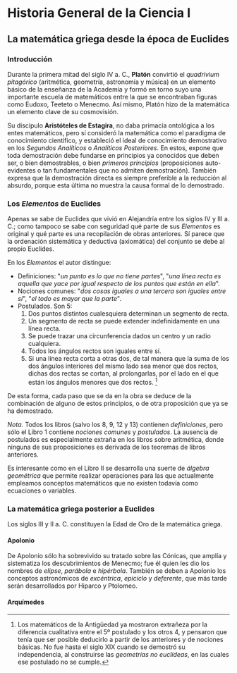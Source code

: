 # Historia General de la Ciencia I
## La matemática griega desde la época de Euclides
### Introducción
Durante la primera mitad del siglo IV a. C., **Platón** convirtió el *quadrivium pitagórico* (aritmética, geometría, astronomía y música) en un elemento básico de la enseñanza de la Academia y formó en torno suyo una importante escuela de matemáticos entre la que se encontraban figuras como Eudoxo, Teeteto o Menecmo. Así mismo, Platón hizo de la matemática un elemento clave de su cosmovisión.

Su discípulo **Aristóteles de Estagira**, no daba primacía ontológica a los entes matemáticos, pero sí consideró la matemática como el paradigma de conocimiento científico, y estableció el ideal de conocimiento demostrativo en los *Segundos Analíticos* o *Analíticos Posteriores*. En estos, expone que toda demostración debe fundarse en principios ya conocidos que deben ser, o bien demostrables, o bien *primeros principios* (proposiciones auto-evidentes o tan fundamentales que no admiten demostración). También expresa que la demostración directa es siempre preferible a la reducción al absurdo, porque esta última no muestra la causa formal de lo demostrado.

### Los *Elementos* de Euclides
Apenas se sabe de Euclides que vivió en Alejandría entre los siglos IV y III a. C.; como tampoco se sabe con seguridad qué parte de sus *Elementos* es original y qué parte es una recopilación de obras anteriores. Sí parece que la ordenación sistemática y deductiva (axiomática) del conjunto se debe al propio Euclides. 

En los *Elementos* el autor distingue:
* Definiciones: "_un punto es lo que no tiene partes_", "_una línea recta es aquella que yace por igual respecto de los puntos que están en ella_".
* Nociones comunes: "_dos cosas iguales a una tercera son iguales entre sí_", "_el todo es mayor que la parte_".
* Postulados. Son 5:
  1. Dos puntos distintos cualesquiera determinan un segmento de recta.
  2. Un segmento de recta se puede extender indefinidamente en una línea recta.
  3. Se puede trazar una circunferencia dados un centro y un radio cualquiera.
  4. Todos los ángulos rectos son iguales entre sí.
  5. Si una línea recta corta a otras dos, de tal manera que la suma de los dos ángulos interiores del mismo lado sea menor que dos rectos, dichas dos rectas se cortan, al prolongarlas, por el lado en el que están los ángulos menores que dos rectos. [^1]

De esta forma, cada paso que se da en la obra se deduce de la combinación de alguno de estos principios, o de otra proposición que ya se ha demostrado.

*Nota.* Todos los libros (salvo los 8, 9, 12 y 13) contienen *definiciones*, pero sólo el Libro 1 contiene *nociones comunes* y *postulados*. La ausencia de postulados es especialmente extraña en los libros sobre aritmética, donde ninguna de sus proposiciones es derivada de los teoremas de libros anteriores.

Es interesante como en el Libro II se desarrolla una suerte de _álgebra geométrica_ que permite realizar operaciones para las que actualmente empleamos conceptos matemáticos que no existen todavía como ecuaciones o variables.

[^1]: Los matemáticos de la Antigüedad ya mostraron extrañeza por la diferencia cualitativa entre el 5º postulado y los otros 4, y pensaron que tenía que ser posible deducirlo a partir de los anteriores y de nociones básicas. No fue hasta el siglo XIX cuando se demostró su independencia, al construirse las *geometrías no euclídeas*, en las cuales ese postulado no se cumple.

### La matemática griega posterior a Euclides
Los siglos III y II a. C. constituyen la Edad de Oro de la matemática griega.

#### Apolonio
De Apolonio sólo ha sobrevivido su tratado sobre las Cónicas, que amplía y sistematiza los descubrimientos de Menecmo; fue él quien les dio los nombres de _elipse_, _parábola_ e _hipérbola_. También se deben a Apolonio los conceptos astronómicos de _excéntrica_, _epiciclo_ y _deferente_, que más tarde serán desarrollados por Hiparco y Ptolomeo.

#### Arquímedes

